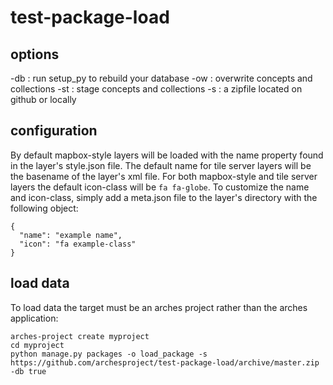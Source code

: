 # test-package-load

## options

-db : run setup_py to rebuild your database
-ow : overwrite concepts and collections 
-st : stage concepts and collections
-s  : a zipfile located on github or locally

## configuration
By default mapbox-style layers will be loaded with the name property found in the layer's style.json file. The default name for tile server layers will be the basename of the layer's xml file. For both mapbox-style and tile server layers the default icon-class will be `fa fa-globe`. To customize the name and icon-class, simply add a meta.json file to the layer's directory with the following object:

```
{
  "name": "example name",
  "icon": "fa example-class"
}
```

## load data
To load data the target must be an arches project rather than the arches application:

```
arches-project create myproject
cd myproject
python manage.py packages -o load_package -s https://github.com/archesproject/test-package-load/archive/master.zip -db true
```
